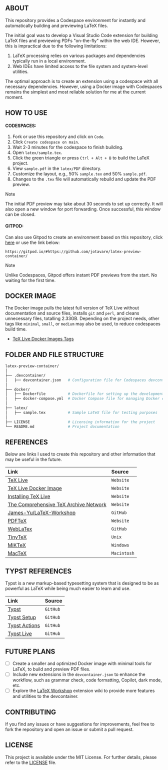 ## ABOUT

This repository provides a Codespace environment for instantly and automatically building and previewing LaTeX files.

The initial goal was to develop a Visual Studio Code extension for building LaTeX files and previewing PDFs "on-the-fly" within the web IDE. However, this is impractical due to the following limitations:

1. LaTeX processing relies on various packages and dependencies typically run in a local environment.
2. Web IDEs have limited access to the file system and system-level utilities.

The optimal approach is to create an extension using a codespace with all necessary dependencies. However, using a Docker image with Codespaces remains the simplest and most reliable solution for me at the current moment.

## HOW TO USE
#### CODESPACES:

1. Fork or use this repository and click on `Code`.
2. Click `Create codespace on main`.
3. Wait 2-3 minutes for the codespace to finish building.
4. Open `latex/sample.tex`.
5. Click the green triangle or press `Ctrl + Alt + B` to build the LaTeX project.
6. View `sample.pdf` in the `latex/PDF` directory.
7. Customize the layout, e.g., 50% `sample.tex` and 50% `sample.pdf`.
8. Changes to the `.tex` file will automatically rebuild and update the PDF preview.

> [!NOTE]
> The initial PDF preview may take about 30 seconds to set up correctly. It will also open a new window for port forwarding. Once successful, this window can be closed.

#### GITPOD:

Can also use Gitpod to create an environment based on this repository, click [here](https://gitpod.io/#https://github.com/jotavare/latex-preview-container/) or use the link below:

```
https://gitpod.io/#https://github.com/jotavare/latex-preview-container/
```

> [!NOTE]
> Unlike Codespaces, Gitpod offers instant PDF previews from the start. No waiting for the first time.

## DOCKER IMAGE

The Docker image pulls the latest full version of TeX Live without documentation and source files, installs `git` and `perl`, and cleans unnecessary files, totalling 2.33GB. Depending on the project needs, other tags like `minimal`, `small`, or `medium` may also be used, to reduce codespaces build time.

- [TeX Live Docker Images Tags](https://hub.docker.com/r/texlive/texlive/tags)

## FOLDER AND FILE STRUCTURE

```bash
latex-preview-container/
│
├── .devcontainer/
│   ├── devcontainer.json   # Configuration file for Codespaces devcontainer
│
├── docker/
│   ├── Dockerfile          # Dockerfile for setting up the development environment
│   ├── docker-compose.yml  # Docker Compose file for managing Docker containers
│
├── latex/
│   ├── sample.tex          # Sample LaTeX file for testing purposes
│
├── LICENSE                 # Licensing information for the project
└── README.md               # Project documentation
```

## REFERENCES

Below are links I used to create this repository and other information that may be useful in the future.

| Link | Source |
| :--  | :----- |
| [TeX Live](https://tug.org/texlive) | `Website` |
| [TeX Live Docker Image](https://hub.docker.com/r/texlive/texlive) | `Website` |
| [Installing TeX Live](https://tug.org/texlive/acquire-netinstall.html) | `Website` |
| [The Comprehensive TeX Archive Network](https://www.ctan.org/) | `Website` |
| [James-Yu/LaTeX-Workshop](https://github.com/James-Yu/LaTeX-Workshop) | `GitHub` |
| [PDFTeX](https://www.tug.org/applications/pdftex/) | `Website` |
| [WebLaTex](https://github.com/sanjib-sen/WebLaTex) | `GitHub` |
| [TinyTeX](https://yihui.org/tinytex/) | `Unix` |
| [MiKTeX](https://miktex.org/) | `Windows` |
| [MacTeX](https://tug.org/mactex/) | `Macintosh` |

## TYPST REFERENCES

Typst is a new markup-based typesetting system that is designed to be as powerful as LaTeX while being much easier to learn and use.

| Link | Source |
| :--  | :----- |
| [Typst](https://github.com/typst/typst) | `GitHub` |
| [Typst Setup](https://github.com/typst-community/setup-typst) | `GitHub` |
| [Typst Actions](https://github.com/lvignoli/typst-action) | `GitHub` |
| [Typst Live](https://github.com/ItsEthra/typst-live) | `GitHub` |

## FUTURE PLANS

- [ ] Create a smaller and optimized Docker image with minimal tools for LaTeX, to build and preview PDF files.
- [ ] Include new extensions in the `devcontainer.json` to enhance the workflow, such as grammar check, code formatting, Copilot, dark mode, etc.
- [ ] Explore the [LaTeX Workshop](https://github.com/James-Yu/LaTeX-Workshop/wiki) extension wiki to provide more features and utilities to the devcontainer.

## CONTRIBUTING

If you find any issues or have suggestions for improvements, feel free to fork the repository and open an issue or submit a pull request.

## LICENSE

This project is available under the MIT License. For further details, please refer to the [LICENSE](https://github.com/jotavare/latex-preview-container/blob/main/LICENSE) file.
